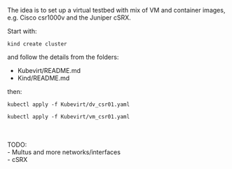 The idea is to set up a virtual testbed with mix of VM and container images, e.g. Cisco csr1000v and the Juniper cSRX.

Start with:
```
kind create cluster
```

and follow the details from the folders:
- Kubevirt/README.md
- Kind/README.md

then:
```
kubectl apply -f Kubevirt/dv_csr01.yaml
```

```
kubectl apply -f Kubevirt/vm_csr01.yaml
```
<br>
<br>
TODO:<br>
- Multus and more networks/interfaces<br>
- cSRX<br>
